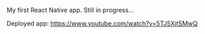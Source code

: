 My first React Native app. Still in progress...

Deployed app:  https://www.youtube.com/watch?v=5TJ5XjtSMwQ 


